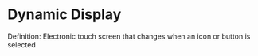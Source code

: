 # Dynamic Display

Definition: Electronic touch screen that changes when an icon or button is selected